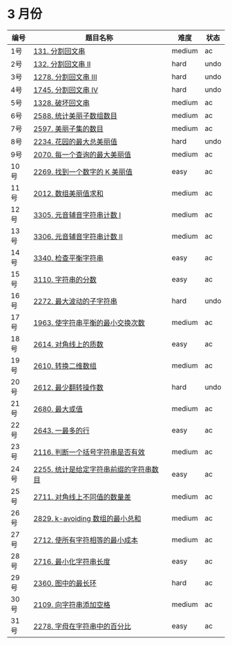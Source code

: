 # 3 月份

**编号**|**题目名称**|**难度**|**状态**
--------|------------|--------|--------
1号|[131. 分割回文串](./第1题%20131.%20分割回文串)|medium|ac
2号|[132. 分割回文串 II](./第2题%20132.%20分割回文串%20II)|hard|undo
3号|[1278. 分割回文串 III](./第3题%201278.%20分割回文串%20III)|hard|undo
4号|[1745. 分割回文串 IV](./第4题%201745.%20分割回文串%20IV)|hard|undo
5号|[1328. 破坏回文串](./第5题%201328.%20破坏回文串)|medium|ac
6号|[2588. 统计美丽子数组数目](./第6题%202588.%20统计美丽子数组数目)|medium|ac
7号|[2597. 美丽子集的数目](./第7题%202597.%20美丽子集的数目)|medium|ac
8号|[2234. 花园的最大总美丽值](./第8题%202234.%20花园的最大总美丽值)|hard|undo
9号|[2070. 每一个查询的最大美丽值](./第9题%202070.%20每一个查询的最大美丽值)|medium|ac
10号|[2269. 找到一个数字的 K 美丽值](./第10题%202269.%20找到一个数字的%20K%20美丽值)|easy|ac
11号|[2012. 数组美丽值求和](./第11题%202012.%20数组美丽值求和)|medium|ac
12号|[3305. 元音辅音字符串计数 I](./第12题%203305.%20元音辅音字符串计数%20I)|medium|ac
13号|[3306. 元音辅音字符串计数 II](./第13题%203306.%20元音辅音字符串计数%20II)|medium|ac
14号|[3340. 检查平衡字符串](./第14题%203340.%20检查平衡字符串)|easy|ac
15号|[3110. 字符串的分数](./第15题%203110.%20字符串的分数)|easy|ac
16号|[2272. 最大波动的子字符串](./第16题%202272.%20最大波动的子字符串)|hard|undo
17号|[1963. 使字符串平衡的最小交换次数](./第17题%201963.%20使字符串平衡的最小交换次数)|medium|ac
18号|[2614. 对角线上的质数](./第18题%202614.%20对角线上的质数)|easy|ac
19号|[2610. 转换二维数组](./第19题%202610.%20转换二维数组)|medium|ac
20号|[2612. 最少翻转操作数](./第20题%202612.%20最少翻转操作数)|hard|undo
21号|[2680. 最大或值](./第21题%202680.%20最大或值)|medium|ac
22号|[2643. 一最多的行](./第22题%202643.%20一最多的行)|easy|ac
23号|[2116. 判断一个括号字符串是否有效](./第23题%202116.%20判断一个括号字符串是否有效)|medium|ac
24号|[2255. 统计是给定字符串前缀的字符串数目](./第24题%202255.%20统计是给定字符串前缀的字符串数目)|easy|ac
25号|[2711. 对角线上不同值的数量差](./第25题%202711.%20对角线上不同值的数量差)|medium|ac
26号|[2829. k-avoiding 数组的最小总和](./第26题%202829.%20k-avoiding%20数组的最小总和)|medium|ac
27号|[2712. 使所有字符相等的最小成本](./第27题%202712.%20使所有字符相等的最小成本)|medium|ac
28号|[2716. 最小化字符串长度](./第28题%202716.%20最小化字符串长度)|easy|ac
29号|[2360. 图中的最长环](./第29题%202360.%20图中的最长环)|hard|ac
30号|[2109. 向字符串添加空格](./第30题%202109.%20向字符串添加空格)|medium|ac
31号|[2278. 字母在字符串中的百分比](./第31题%202278.%20字母在字符串中的百分比)|easy|ac
